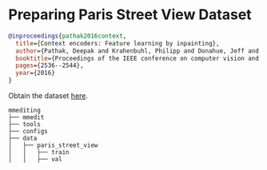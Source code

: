 # Preparing Paris Street View Dataset

<!-- [DATASET] -->

```bibtex
@inproceedings{pathak2016context,
  title={Context encoders: Feature learning by inpainting},
  author={Pathak, Deepak and Krahenbuhl, Philipp and Donahue, Jeff and Darrell, Trevor and Efros, Alexei A},
  booktitle={Proceedings of the IEEE conference on computer vision and pattern recognition},
  pages={2536--2544},
  year={2016}
}
```

Obtain the dataset [here](https://github.com/pathak22/context-encoder/issues/24).

```text
mmediting
├── mmedit
├── tools
├── configs
├── data
│   ├── paris_street_view
│   │   ├── train
│   │   ├── val

```
